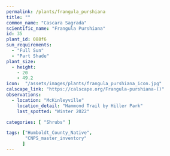```yaml
---
permalink: /plants/frangula_purshiana
title: ""
common_name: "Cascara Sagrada"
scientific_name: "Frangula Purshiana"
id: 35
plant_id: 088f6
sun_requirements:
  - "Full Sun"
  - "Part Shade"
plant_size:
  - height: 
    - 20
    - 49.2
icon:  "/assets/images/plants/frangula_purshiana_icon.jpg"
calscape_link: "https://calscape.org/Frangula-purshiana-()"
observations: 
  - location: "McKinleyville"
    location_detail: "Hammond Trail by Hiller Park" 
    last_spotted: "Winter 2022"

categories: [ "Shrubs" ]

tags: ["Humboldt_County_Native",
       "CNPS_master_inventory"
      ]
---
```

